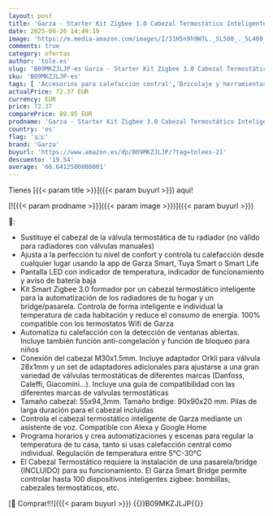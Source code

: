 ```yaml
---
layout: post
title: 'Garza - Starter Kit Zigbee 3.0 Cabezal Termostático Inteligente para Válvula Termostática de Radiador + Bridge. Control de Calefacción  Pantalla LED  Control por app  Alexa y Google  Blanco'
date: 2025-09-26 14:49:19
image: 'https://m.media-amazon.com/images/I/31H5n9h9W7L._SL500_._SL400_.jpg'
comments: true
category: ofertas
author: 'tole.es'
slug: 'B09MKZJLJP-es Garza - Starter Kit Zigbee 3.0 Cabezal Termostático...'
sku: 'B09MKZJLJP-es'
tags: [ 'Accesorios para calefacción central','Bricolaje y herramientas','Calefacción central y accesorios','Climatización','Suministros de construcción','alexa','garza','zigbee','🇪🇸', ]
actualPrice: 72.37 EUR
currency: EUR
price: 72.37
comparePrice: 89.95 EUR
prodname: 'Garza - Starter Kit Zigbee 3.0 Cabezal Termostático Inteligente para Válvula Termostática de Radiador + Bridge. Control de Calefacción  Pantalla LED  Control por app  Alexa y Google  Blanco'
country: 'es'
flag: '🇪🇸'
brand: 'Garza'
buyurl: 'https://www.amazon.es/dp/B09MKZJLJP/?tag=tolees-21'
descuento: '19.54'
average: '66.6412500000001'
---
```


Tienes [{{< param title >}}]({{< param buyurl >}}) aqui!

[![{{< param prodname >}}]({{< param image >}})]({{< param buyurl >}})

🔎:

- Sustituye el cabezal de la válvula termostática de tu radiador (no válido para radiadores con válvulas manuales)
- Ajusta a la perfección tu nivel de confort y controla tu calefacción desde cualquier lugar usando la app de Garza Smart, Tuya Smart o Smart Life
- Pantalla LED con indicador de temperatura, indicador de funcionamiento y aviso de batería baja
- Kit Smart Zigbee 3.0 formador por un cabezal termostático inteligente para la automatización de los radiadores de tu hogar y un bridge/pasarela. Controla de forma inteligente e individual la temperatura de cada habitación y reduce el consumo de energía. 100% compatible con los termostatos Wifi de Garza
- Automatiza tu calefacción con la detección de ventanas abiertas. Incluye también función anti-congelación y función de bloqueo para niños
- Conexión del cabezal M30x1.5mm. Incluye adaptador Orkli para válvula 28x1mm y un set de adaptadores adicionales para ajustarse a una gran variedad de válvulas termostáticas de diferentes marcas (Danfoss, Caleffi, Giacomini…). Incluye una guía de compatibilidad con las diferentes marcas de valvulas termostáticas
- Tamaño cabezal: 55x94,3mm. Tamaño brdige: 90x90x20 mm. Pilas de larga duración para el cabezal incluidas
- Controla el cabezal termostático inteligente de Garza mediante un asistente de voz. Compatible con Alexa y Google Home
- Programa horarios y crea automatizaciones y escenas para regular la temperatura de tu casa, tanto si usas calefacción central como individual. Regulación de temperatura entre 5°C-30°C
- El Cabezal Termostático requiere la instalación de una pasarela/bridge (INCLUIDO) para su funcionamiento. El Garza Smart Bridge permite controlar hasta 100 dispositivos inteligentes zigbee: bombillas, cabezales termostáticos, etc.

[🛒 Comprar!!!]({{< param buyurl >}})
{{<world>}}B09MKZJLJP{{</world>}}
